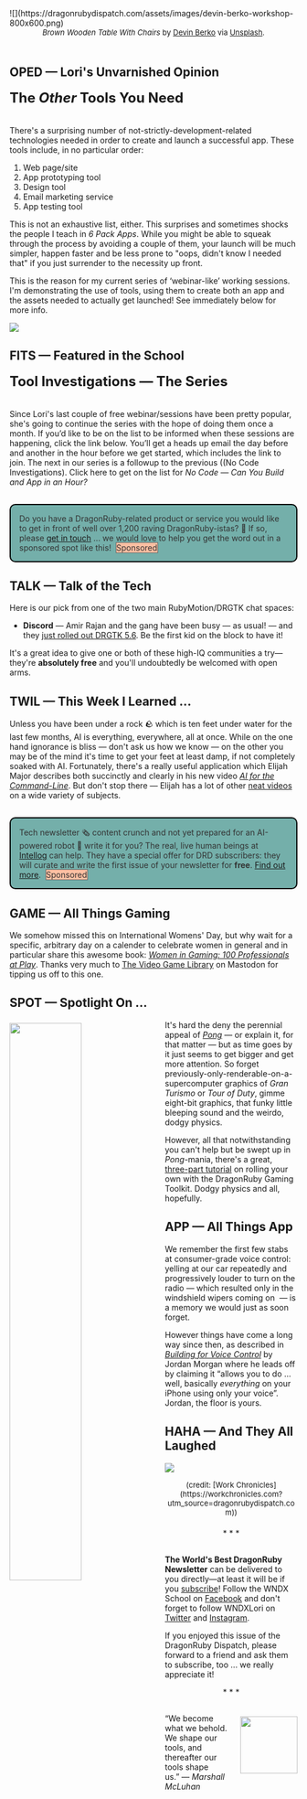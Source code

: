 <div style="display:none;font-size:0;line-height:0;max-height:0;mso-hide:all">DRD139:Find a good tool and use it, or risk being one.</div>

<div style="padding-bottom: 0px width: 100%; padding-top: 35px;">![](https://dragonrubydispatch.com/assets/images/devin-berko-workshop-800x600.png)</div>

<div style="font-size: small; text-align: center; padding-bottom: 20px;"><em>Brown Wooden Table With Chairs</em> by <a href="https://unsplash.com/@devinnn_b?utm_source=unsplash&utm_medium=referral&utm_content=creditCopyText">Devin Berko</a> via <a href="https://unsplash.com/photos/ngLt4Y1vI_Q?utm_source=unsplash&utm_medium=referral&utm_content=creditCopyText">Unsplash</a>.</div>

## OPED &#8212; Lori's Unvarnished Opinion

<div style="font-size: x-large; text-align: left; padding-bottom: 20px;"><b>The <em>Other</em> Tools You Need</b></div>

There's a surprising number of not-strictly-development-related technologies needed in order to create and launch a successful app. These tools include, in no particular order:

<ol>
<li>Web page/site</li>
<li>App prototyping tool</li>
<li>Design tool</li>
<li>Email marketing service</li>
<li>App testing tool</li>
</ol>

This is not an exhaustive list, either. This surprises and sometimes shocks the people I teach in <em>6 Pack Apps</em>. While you might be able to squeak through the process by avoiding a couple of them, your launch will be much simpler, happen faster and be less prone to "oops, didn't know I needed that" if you just surrender to the necessity up front.

This is the reason for my current series of &lsquo;webinar-like&rsquo; working sessions. I'm demonstrating the use of tools, using them to create both an app and the assets needed to actually get launched! See immediately below for more info.

![](https://dragonrubydispatch.com/assets/images/lori-signature-blue-800x146.png)

## FITS &#8212; Featured in the School

<div style="font-size: x-large; text-align: left; padding-bottom: 20px;"><b>Tool  Investigations&nbsp;&mdash;&nbsp;The Series</b></div>

Since Lori's last couple of free webinar/sessions have been pretty popular, she's going to continue the series with the hope of doing them once a month. If you’d like to be on the list to be informed when these sessions are happening, click the link below. You’ll get a heads up email the day before and another in the hour before we get started, which includes the link to join. The next in our series is a followup to the previous ((No Code Investigations). Click here to get on the list for <em>No Code&nbsp;&mdash;&nbsp;Can You Build and App in an Hour?</em>

<!-- placed first in 2023-09-06 issue -->
<div style="background: #74AFAA; padding: 15px; border-style: solid; border-width: 2px; border-color: black; margin-bottom: 15px; border-radius: 10px; margin-top: 30px;" ><span style="color: #333333;">Do you have a DragonRuby-related product or service you would like to get in front of well over 1,200 raving DragonRuby-istas? 🐉 If so, please <a href="mailto:lori@wndx.com?Subject=DRD139 Enquiry">get in touch</a> ... we would love to help you get the word out in a sponsored spot like this!&nbsp;&nbsp;<span style="background-color: #FEBFA2; border-style: solid; border-width: 1px; border-color: #666666">Sponsored</span></span></div>

## TALK &#8212; Talk of the Tech

Here is our pick from one of the two main RubyMotion/DRGTK chat spaces:

* <b>Discord</b>&nbsp;&mdash;&nbsp;Amir Rajan and the gang have been busy&nbsp;&mdash;&nbsp;as usual!&nbsp;&mdash;&nbsp;and they [just rolled out DRGTK&nbsp;5.6](https://discord.com/channels/608064116111966245/815289039338340414/1148194446081536040?utm_source=dragonrubydispatch.com). Be the first kid on the block to have it!

It's a great idea to give one or both of these high-IQ communities a try&mdash;they're <b>absolutely free</b> and you'll undoubtedly be welcomed with open arms.

## TWIL &#8212; This Week I Learned ...

Unless you have been under a rock 🪨 which is ten feet under water for the last few months, AI is everything, everywhere, all at once. While on the one hand ignorance is bliss&nbsp;&mdash;&nbsp;don't ask us how we know&nbsp;&mdash;&nbsp;on the other you may be of the mind it's time to get your feet at least damp, if not completely soaked with AI. Fortunately, there's a  really useful application which Elijah Major describes both succinctly and clearly in his new video <em>[AI for the Command-Line](https://www.youtube.com/watch?v=pw0SH7AHIFI&utm_source=dragonrubydispatch.com)</em>. But don't stop there&nbsp;&mdash;&nbsp;Elijah has a lot of other [neat videos](https://www.youtube.com/@ElijahManor?utm_source=dragonrubydispatch.com) on a wide variety of subjects.

<!-- placed second in 2023-09-06 issue -->
<div style="background-color: #74AFAA; padding: 15px; border-style: solid; border-width: 2px; border-color: black; margin-bottom: 15px; border-radius: 10px; margin-top: 30px;" ><span style="color: #333333;">Tech newsletter 🗞️ content crunch and not yet prepared for an AI-powered robot 🦾 write it for you? The real, live human beings at <a href="https://intellog.com/content-crunch.html?utm_source=dragonrubydispatch.com&utm_campaign=DRD139-1">Intellog</a> can help. They have a special offer for DRD subscribers: they will curate and write the first issue of your newsletter for <b>free</b>. <a href="https://intellog.com/content-crunch.html?utm_source=dragonrubydispatch.com&utm_campaign=DRD139-2">Find out more</a>.&nbsp;&nbsp;<span style="background-color: #FEBFA2; border-style: solid; border-width: 1px; border-color: #666666">Sponsored</span></span></div>

## GAME &#8212; All Things Gaming

We somehow missed this on International Womens' Day, but why wait for a specific, arbitrary day on a calender to celebrate women in general and in particular share this awesome book: <em>[Women in Gaming: 100 Professionals at Play](https://www.thevideogamelibrary.org/book/women-in-gaming-100-professionals-of-play?utm_source=dragonrubydispatch.com)</em>. Thanks very much to [The Video Game Library](https://mstdn.social/@thevglibrary/109989123480598686?utm_source=dragonrubydispatch.com) on Mastodon for tipping us off to this one.

## SPOT &#8212; Spotlight On ...

<a href="https://en.wikipedia.org/wiki/Pong?utm_source=dragonrubydispatch.com"><img src="https://media.tenor.com/2gyJVMt_L6wAAAAC/pong-video-game.gif" style="float: left; padding-top: 5px; padding-right: 20px; padding-bottom: 5px; padding-left: 0px; width: 50%;"></a>

It's hard the deny the perennial appeal of <em>[Pong](https://en.wikipedia.org/wiki/Pong?utm_source=dragonrubydispatch.com)</em>&nbsp;&mdash;&nbsp;or explain it, for that matter&nbsp;&mdash;&nbsp;but as time goes by it just seems to get bigger and get more attention. So forget previously-only-renderable-on-a-supercomputer graphics of <em>Gran Turismo</em> or <em>Tour of Duty</em>, gimme eight-bit graphics, that funky little bleeping sound and the weirdo, dodgy physics.

However, all that notwithstanding you can't help but be swept up in <em>Pong</em>-mania, there's a great, [three-part tutorial](https://www.youtube.com/playlist?list=PL-vrJzU7eMJxZew3XXknihB2vYDI9YCyy&utm_source=dragonrubydispatch.com) on rolling your own with the DragonRuby Gaming Toolkit. Dodgy physics and all, hopefully.

## APP &#8212; All Things App

We remember the first few stabs at consumer-grade voice control: yelling at our car repeatedly and progressively louder to turn on the radio&nbsp;&mdash;&nbsp;which resulted only in the windshield wipers coming on &nbsp;&mdash;&nbsp;is a memory we would just as soon forget.

However things have come a long way since then, as described in <em>[Building for Voice Control](https://www.swiftjectivec.com/voice-control-accessibility-tweaks-ios/?utm_source=dragonrubydispatch.com)</em> by Jordan Morgan where he leads off by claiming it &ldquo;allows you to do ... well, basically <em>everything</em> on your iPhone using only your voice&rdquo;. Jordan, the floor is yours.

## HAHA &#8212; And They All Laughed

![](https://dragonrubydispatch.com/assets/images/resume-pdf-800x810.png)

<div style="font-size: small; text-align: center; padding-bottom: 20px;">(credit: [Work Chronicles](https://workchronicles.com?utm_source=dragonrubydispatch.com))</div>

<div style="text-align: center; padding-bottom: 15px;">* * *</div>

**The World's Best DragonRuby Newsletter** can be delivered to you directly&mdash;at least it will be if you [subscribe](https://motivated-experimenter-209.ck.page/bd51551808?utm_source=dragonrubydispatch.com)! Follow the WNDX School on [Facebook](https://www.facebook.com/wndxschool?utm_source=dragonrubydispatch.com) and don't forget to follow WNDXLori on [Twitter](https://twitter.com/wndxlori?utm_source=dragonrubydispatch.com) and [Instagram](https://instagram.com/wndxlori?utm_source=dragonrubydispatch.com).

If you enjoyed this issue of the DragonRuby Dispatch, please forward to a friend and ask them to subscribe, too ... we really appreciate it!

<div style="text-align: center; padding-bottom: 15px;">* * *</div>

<a href="https://www.goodreads.com/author/show/455.Marshall_McLuhan?utm_source=dragonrubydispatch.com" target="_blank"><img src="https://dragonrubydispatch.com/assets/images/marshall-mcluhan-100x100.png" style="float: right; padding-top: 5px; padding-left: 20px; padding-bottom: 0px; width: 100px;"></a>&ldquo;We become what we behold. We shape our tools, and thereafter our tools shape us.&rdquo;&nbsp;&mdash;&nbsp;<em>Marshall McLuhan</em>
